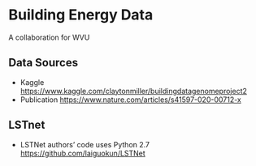 # Building Energy Data
A collaboration for WVU

## Data Sources

* Kaggle https://www.kaggle.com/claytonmiller/buildingdatagenomeproject2
* Publication https://www.nature.com/articles/s41597-020-00712-x

## LSTnet
* LSTNet authors’ code uses Python 2.7 https://github.com/laiguokun/LSTNet
